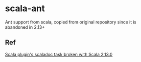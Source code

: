 # scala-ant
Ant support from scala, copied from original repository since it is abandoned in 2.13+

## Ref
[Scala plugin's scaladoc task broken with Scala 2.13.0](https://github.com/gradle/gradle/issues/9855)
